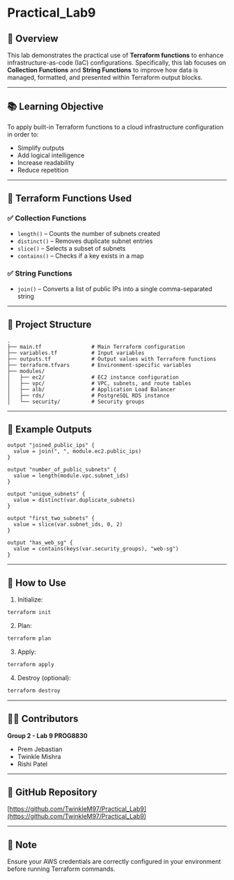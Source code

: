 # Practical_Lab9

## 🧠 Overview
This lab demonstrates the practical use of **Terraform functions** to enhance infrastructure-as-code (IaC) configurations. Specifically, this lab focuses on **Collection Functions** and **String Functions** to improve how data is managed, formatted, and presented within Terraform output blocks.

---

## 📚 Learning Objective
To apply built-in Terraform functions to a cloud infrastructure configuration in order to:
- Simplify outputs
- Add logical intelligence
- Increase readability
- Reduce repetition

---

## 🔧 Terraform Functions Used

### ✅ Collection Functions
- `length()` – Counts the number of subnets created
- `distinct()` – Removes duplicate subnet entries
- `slice()` – Selects a subset of subnets
- `contains()` – Checks if a key exists in a map

### ✅ String Functions
- `join()` – Converts a list of public IPs into a single comma-separated string

---

## 📁 Project Structure
```
.
├── main.tf                # Main Terraform configuration
├── variables.tf           # Input variables
├── outputs.tf             # Output values with Terraform functions
├── terraform.tfvars       # Environment-specific variables
├── modules/
│   ├── ec2/               # EC2 instance configuration
│   ├── vpc/               # VPC, subnets, and route tables
│   ├── alb/               # Application Load Balancer
│   ├── rds/               # PostgreSQL RDS instance
│   └── security/          # Security groups
```

---

## 🧪 Example Outputs
```hcl
output "joined_public_ips" {
  value = join(", ", module.ec2.public_ips)
}

output "number_of_public_subnets" {
  value = length(module.vpc.subnet_ids)
}

output "unique_subnets" {
  value = distinct(var.duplicate_subnets)
}

output "first_two_subnets" {
  value = slice(var.subnet_ids, 0, 2)
}

output "has_web_sg" {
  value = contains(keys(var.security_groups), "web-sg")
}
```

---

## 🚀 How to Use

1. Initialize:
```bash
terraform init
```

2. Plan:
```bash
terraform plan
```

3. Apply:
```bash
terraform apply
```

4. Destroy (optional):
```bash
terraform destroy
```

---

## 👩‍💻 Contributors
**Group 2 - Lab 9 PROG8830**
- Prem Jebastian
- Twinkle Mishra
- Rishi Patel

---

## 🔗 GitHub Repository
[https://github.com/TwinkleM97/Practical_Lab9](https://github.com/TwinkleM97/Practical_Lab9)

---

## 📌 Note
Ensure your AWS credentials are correctly configured in your environment before running Terraform commands.
